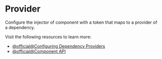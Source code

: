 # Provider

Configure the injector of component with a token that maps to a provider of a dependency.

Visit the following resources to learn more:

- [@official@Configuring Dependency Providers](https://angular.dev/guide/di/dependency-injection-providers)
- [@official@Component API](https://angular.dev/api/core/Component#providers)
